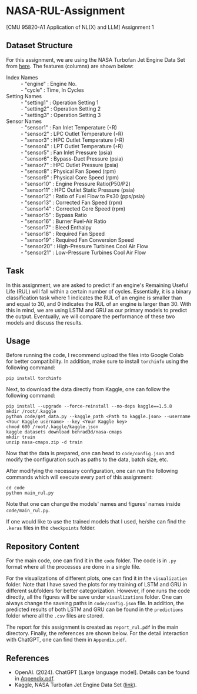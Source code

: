 # NASA-RUL-Assignment

[CMU 95820-A1 Application of NL(X) and LLM] Assignment 1

## Dataset Structure

For this assignment, we are using the NASA Turbofan Jet Engine Data Set from [here](https://data.nasa.gov/Aerospace/CMAPSS-Jet-Engine-Simulated-Data/ff5v-kuh6/about_data). The features (columns) are shown below:

<dl>
  <dt> Index Names </dt>
  <dd> - "engine" : Engine No. </dd>
  <dd> - "cycle" : Time, In Cycles </dd>
  <dt> Setting Names </dt>
  <dd> - "setting1" : Operation Setting 1 </dd>
  <dd> - "setting2" : Operation Setting 2 </dd>
  <dd> - "setting3" : Operation Setting 3 </dd>
  <dt> Sensor Names </dt>
  <dd> - "sensor1" : Fan Inlet Temperature (◦R) </dd>
  <dd> - "sensor2" : LPC Outlet Temperature (◦R) </dd>
  <dd> - "sensor3" : HPC Outlet Temperature (◦R) </dd>
  <dd> - "sensor4" : LPT Outlet Temperature (◦R) </dd>
  <dd> - "sensor5" : Fan Inlet Pressure (psia) </dd>
  <dd> - "sensor6" : Bypass-Duct Pressure (psia) </dd>
  <dd> - "sensor7" : HPC Outlet Pressure (psia) </dd>
  <dd> - "sensor8" : Physical Fan Speed (rpm) </dd>
  <dd> - "sensor9" : Physical Core Speed (rpm) </dd>
  <dd> - "sensor10" : Engine Pressure Ratio(P50/P2) </dd>
  <dd> - "sensor11" : HPC Outlet Static Pressure (psia) </dd>
  <dd> - "sensor12" : Ratio of Fuel Flow to Ps30 (pps/psia) </dd>
  <dd> - "sensor13" : Corrected Fan Speed (rpm) </dd>
  <dd> - "sensor14" : Corrected Core Speed (rpm) </dd>
  <dd> - "sensor15" : Bypass Ratio </dd>
  <dd> - "sensor16" : Burner Fuel-Air Ratio </dd>
  <dd> - "sensor17" : Bleed Enthalpy </dd>
  <dd> - "sensor18" : Required Fan Speed </dd>
  <dd> - "sensor19" : Required Fan Conversion Speed </dd>
  <dd> - "sensor20" : High-Pressure Turbines Cool Air Flow </dd>
  <dd> - "sensor21" : Low-Pressure Turbines Cool Air Flow </dd>

## Task

In this assignment, we are asked to predict if an engine's Remaining Useful Life (RUL) will fall within a certain number of cycles. Essentially, it is a binary classification task where 1 indicates the RUL of an engine is smaller than and equal to 30, and 0 indicates the RUL of an engine is larger than 30. With this in mind, we are using LSTM and GRU as our primary models to predict the output. Eventually, we will compare the performance of these two models and discuss the results.

## Usage

Before running the code, I recommend upload the files into Google Colab for better compatibility. In addition, make sure to install `torchinfo` using the following command:

```
pip install torchinfo
```

Next, to download the data directly from Kaggle, one can follow the following command:

```
pip install --upgrade --force-reinstall --no-deps kaggle==1.5.8
mkdir /root/.kaggle
python code/get_data.py --kaggle_path <Path to kaggle.json> --username <Your Kaggle username> --key <Your Kaggle key>
chmod 600 /root/.kaggle/kaggle.json
kaggle datasets download behrad3d/nasa-cmaps
mkdir train
unzip nasa-cmaps.zip -d train
```

Now that the data is prepared, one can head to `code/config.json` and modify the configuration such as paths to the data, batch size, etc.

After modifying the necessary configuration, one can run the following commands which will execute every part of this assignment:

```
cd code
python main_rul.py
```

Note that one can change the models' names and figures' names inside `code/main_rul.py`.

If one would like to use the trained models that I used, he/she can find the `.keras` files in the `checkpoints` folder.

## Repository Content

For the main code, one can find it in the `code` folder. The code is in `.py` format where all the processes are done in a single file.

For the visualizations of different plots, one can find it in the `visualization` folder. Note that I have saved the plots for my training of LSTM and GRU in different subfolders for better categorization. However, if one runs the code directly, all the figures will be save under `visualizations` folder. One can always change the saveing paths in `code/config.json` file. In addition, the predicted results of both LSTM and GRU can be found in the `predictions` folder where all the `.csv` files are stored.

The report for this assignment is created as `report_rul.pdf` in the main directory. Finally, the references are shown below. For the detail interaction with ChatGPT, one can find them in `Appendix.pdf`.

## References

- OpenAI. (2024). ChatGPT [Large language model]. Details can be found in [Appendix.pdf](Appendix.pdf).
- Kaggle, NASA Turbofan Jet Engine Data Set ([link](https://www.kaggle.com/datasets/behrad3d/nasa-cmaps)).

<!-- ## Feature Selection

By printing out the dataframe, I first noticed that columns 26, 27 are all NaN values. Therefore, I first drop these two columns. In addtion, settings 1, settings2, settings 3, sensor 1, sensor 10, sensor 18 and sensor 19 have almost zero standard deviation, which indicates that they carry low information for model learning. I will drop these features as well. Finally, I will drop sensor 5, sensor 6, sensor 16 which have identical mean, minimum, and maximum values, indicating no variability.

By following the starter-notebook, we can then construct our final training and testing dataframe. Below is the correlation matrix of the training dataframe.
![image](visualizations/correlation_matrix_of_training_df.png)

As we can see, after dropping rebundant columns, most remaining features have fairly good correlation with each other.

## Training

For fair comparison, I used the same training hyper-parameters for both LSTM and GRU. The details are listed below.

- Epochs = 100
- Batch size = 64
- Early Stopping:
  - patience = 10
  - min_delta = 0.00001

## Precision, Recall and F1 score

Before diving into the performances of LSTM and GRU, I would like to introduce the metrics used to measure the model performancs. In addition to accuracy, precision and recall scores are also used:

- Precision = $\frac{True Positive}{True Positive+False Positive}$
- Recall = $\frac{True Positive}{True Positive+False Negative}$
- F1 Score = $2\times\frac{Precision \times Recall}{Precision+Recall}$

As we can see above, precision score accounts for the fail cases where the model incorrectly classify instances as positive. On the other hand, recall score accounts for the fail cases where the model cannot identify positive cases. Finally, F1 score is simply the harmonic mean of precision and recall.

## LSTM

After finishing data pre-processing, we can start training both the LSTM and GRU. In this section, I will show the results of LSTM. To limit the model parameters under 10,000, I use only two layers of LSTM with sequence length equals to 128. The total parameters count is 8,289 as shown below:
![image](visualizations/LSTM_best/LSTM_model_summary.png)

Here is the training and validation loss/accuracy of LSTM.
![image](visualizations/LSTM_best/LSTM_Validation_vs_Training.png)

From the loss curves, we can see that LSTM slightly overfit the training dataset with the validation loss exceeding the training loss. In addition, we can also plot the confusion matrix of LSTM on training set (top) and testing set (bottom).
![image](visualizations/LSTM_best/LSTM_Confusion_Matrix.png)

![image](visualizations/LSTM_best/LSTM_Confusion_Matrix_testing.png)

As we can see, LSTM achieved a fairly good performance on predicting the Remaining Useful Life of each engine. In summary, below are the performances of LSTM on every metrics:

- Training Accuracy = 0.958
- Training Precision = 0.932
- Training Recall = 0.958
- Testing Accuracy = 0.893
- Testing Precision = 0.786
- Testing Recall = 1.0
- Testing F1 Score = 0.88

Finally, we can visualize the data points of predicted sample and true labels.
![image](visualizations/LSTM_best/LSTM_Predicted_vs_Actual_test.png)

## GRU

Similarly, we can do the same analysis on GRU. The GRU model consists of two layers with Dropout layers as shown below:
![image](visualizations/GRU_best/GRU_model_summary.png)

The training and validation loss/accuracy curves, confusion matrices are shown in figures below:
![image](visualizations/GRU_best/GRU_Validation_vs_Training.png)

![image](visualizations/GRU_best/GRU_Confusion_Matrix.png)

![image](visualizations/GRU_best/GRU_Confusion_Matrix_testing.png)

As we can see, GRU has less false positive but more false negative cases compared to LSTM on the training set. However, both of them have similar performances on the testing set. The metrics performances of GRU are listed below:

- Training Accuracy = 0.960
- Training Precision = 0.957
- Training Recall = 0.936
- Testing Accuracy = 0.893
- Testing Precision = 0.786
- Testing Recall = 1.0
- Testing F1 Score = 0.88

## LSTM V.S. GRU

In this section, we will discuss more details about the comparison between LSTM and GRU.

| Metrics\Models     | LSTM      | GRU       |
| ------------------ | --------- | --------- |
| Training Accuracy  | 0.958     | **0.960** |
| Training Precision | 0.932     | **0.957** |
| Training Recall    | **0.958** | 0.936     |
| Testing Accuracy   | 0.893     | 0.893     |
| Testing Precision  | 0.786     | 0.786     |
| Testing Recall     | 1.0       | 1.0       |
| Testing F1 Score   | 0.88      | 0.88      |

Although LSTM has a slightly higher recall on the training set, GRU shows marginally better performance in accuracy and precision with fewer trainable parameters. This suggests that GRU might be a more efficient model for learning certain patterns in the training data.

However, when evaluated on the testing set, both models demonstrate the exact same performance across all metrics, including accuracy, precision, recall, and F1 score. This identical performance suggests that both LSTM and GRU generalize equally well to unseen data for this particular task, despite the differences in their training results.

Interestingly, both models achieved a perfect recall score (1.0) on the testing set. This indicates that neither model produced any false negatives, meaning they successfully identified all positive instances in the testing set. However, this might also suggest potential overfitting since perfect recall might not always align with optimal generalization. Given that precision is relatively lower (0.786), the models might be over-predicting the positive class, which could lead to a trade-off between precision and recall.

In conclusion, while GRU appears to be more efficient during training with slightly better precision and accuracy, both models perform identically in testing, implying that the choice between LSTM and GRU might depend on computational efficiency and the specific dataset in use. Further investigation into precision-recall trade-offs and the evaluation of additional metrics like the confusion matrix may help in making a final decision on model selection. -->
